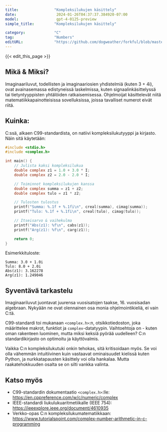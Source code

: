 ```yaml
---
title:                "Kompleksilukujen käsittely"
date:                  2024-01-26T04:37:37.384920-07:00
model:                 gpt-4-0125-preview
simple_title:         "Kompleksilukujen käsittely"

category:             "C"
tag:                  "Numbers"
editURL:              "https://github.com/dogweather/forkful/blob/master/content/fi/c/working-with-complex-numbers.md"
---
```


{{< edit_this_page >}}

## Mikä & Miksi?
Imaginaariluvut, todellisten ja imaginaariosien yhdistelmiä (kuten 3 + 4i), ovat avainasemassa edistyneissä laskelmissa, kuten signaalinkäsittelyssä tai tietyntyyppisten yhtälöiden ratkaisemisessa. Ohjelmoijat käsittelevät niitä matematiikkapainotteisissa sovelluksissa, joissa tavalliset numerot eivät riitä.

## Kuinka:
C:ssä, alkaen C99-standardista, on natiivi kompleksilukutyyppi ja kirjasto. Näin sitä käytetään:

```C
#include <stdio.h>
#include <complex.h>

int main() {
    // Julista kaksi kompleksilukua
    double complex z1 = 1.0 + 3.0 * I;
    double complex z2 = 2.0 - 2.0 * I;

    // Toiminnot kompleksilukujen kanssa
    double complex summa = z1 + z2;
    double complex tulo = z1 * z2;

    // Tulosten tulostus
    printf("Summa: %.1f + %.1fi\n", creal(summa), cimag(summa));
    printf("Tulo: %.1f + %.1fi\n", creal(tulo), cimag(tulo));

    // Itseisarvo & vaihekulma
    printf("Abs(z1): %f\n", cabs(z1));
    printf("Arg(z1): %f\n", carg(z1));

    return 0;
}
```

Esimerkkituloste:
```
Summa: 3.0 + 1.0i
Tulo: 8.0 + 2.0i
Abs(z1): 3.162278
Arg(z1): 1.249046
```

## Syventävä tarkastelu
Imaginaariluvut juontavat juurensa vuosisatojen taakse, 16. vuosisadan algebraan. Nykyään ne ovat olennainen osa monia ohjelmointikieliä, ei vain C:tä.

C99-standardi toi mukanaan `<complex.h>`:n, otsikkotiedoston, joka määrittelee makrot, funktiot ja `complex`-datatyypin. Vaihtoehtoja on - kuten oman rakenteen luominen, mutta miksi keksiä pyörää uudelleen? C:n standardikirjasto on optimoitu ja käyttövalmis.

Vaikka C:n kompleksilukutuki onkin tehokas, sitä kritisoidaan myös. Se voi olla vähemmän intuitiivinen kuin vastaavat ominaisuudet kielissä kuten Python, ja nurkkatapausten käsittely voi olla hankalaa. Mutta raakatehokkuuden osalta se on silti vankka valinta.

## Katso myös
- C99-standardin dokumentaatio `<complex.h>`:lle: https://en.cppreference.com/w/c/numeric/complex
- IEEE-standardi liukulukuaritmetiikalle (IEEE 754): https://ieeexplore.ieee.org/document/4610935
- Verkko-opas C:n kompleksilukumatematiikkaan: https://www.tutorialspoint.com/complex-number-arithmetic-in-c-programming
